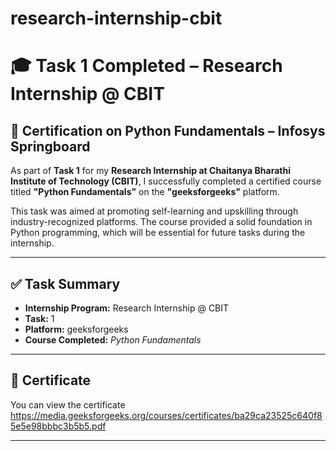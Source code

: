 # research-internship-cbit
# 🎓 Task 1 Completed – Research Internship @ CBIT

## 📘 Certification on Python Fundamentals – Infosys Springboard

As part of **Task 1** for my **Research Internship at Chaitanya Bharathi Institute of Technology (CBIT)**, I successfully completed a certified course titled **"Python Fundamentals"** on the **"geeksforgeeks"** platform.

This task was aimed at promoting self-learning and upskilling through industry-recognized platforms. The course provided a solid foundation in Python programming, which will be essential for future tasks during the internship.

---

## ✅ Task Summary

- **Internship Program:** Research Internship @ CBIT  
- **Task:** 1   
- **Platform:** geeksforgeeks
- **Course Completed:** *Python Fundamentals*  

---

## 📜 Certificate

You can view the certificate https://media.geeksforgeeks.org/courses/certificates/ba29ca23525c640f85e5e98bbbc3b5b5.pdf

---
